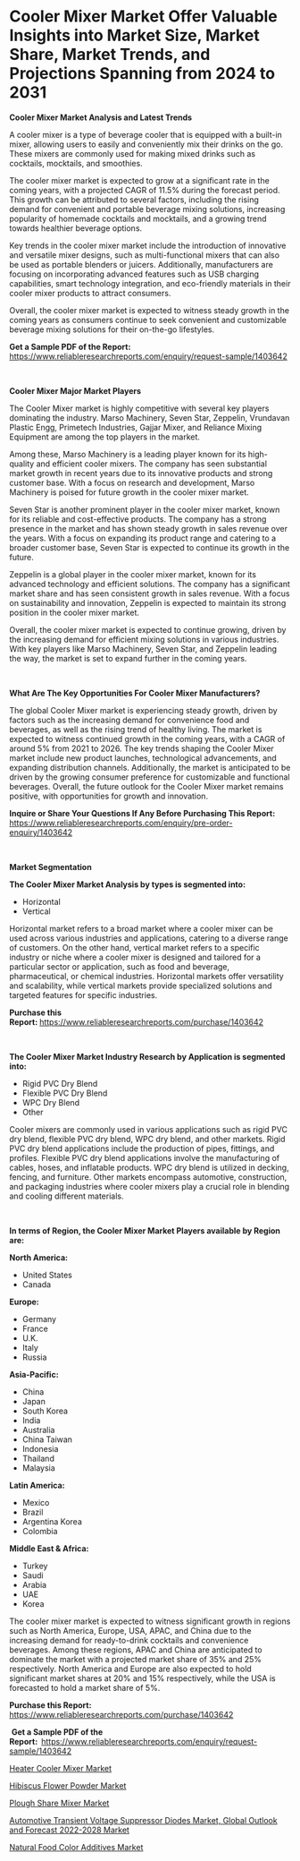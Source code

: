 <p><h1>Cooler Mixer Market Offer Valuable Insights into Market Size, Market Share, Market Trends, and Projections Spanning from 2024 to 2031</h1></p><p><strong>Cooler Mixer Market Analysis and Latest Trends</strong></p>
<p><p>A cooler mixer is a type of beverage cooler that is equipped with a built-in mixer, allowing users to easily and conveniently mix their drinks on the go. These mixers are commonly used for making mixed drinks such as cocktails, mocktails, and smoothies.</p><p>The cooler mixer market is expected to grow at a significant rate in the coming years, with a projected CAGR of 11.5% during the forecast period. This growth can be attributed to several factors, including the rising demand for convenient and portable beverage mixing solutions, increasing popularity of homemade cocktails and mocktails, and a growing trend towards healthier beverage options.</p><p>Key trends in the cooler mixer market include the introduction of innovative and versatile mixer designs, such as multi-functional mixers that can also be used as portable blenders or juicers. Additionally, manufacturers are focusing on incorporating advanced features such as USB charging capabilities, smart technology integration, and eco-friendly materials in their cooler mixer products to attract consumers.</p><p>Overall, the cooler mixer market is expected to witness steady growth in the coming years as consumers continue to seek convenient and customizable beverage mixing solutions for their on-the-go lifestyles.</p></p>
<p><strong>Get a Sample PDF of the Report:&nbsp;</strong> <a href="https://www.reliableresearchreports.com/enquiry/request-sample/1403642">https://www.reliableresearchreports.com/enquiry/request-sample/1403642</a></p>
<p>&nbsp;</p>
<p><strong>Cooler Mixer Major Market Players</strong></p>
<p><p>The Cooler Mixer market is highly competitive with several key players dominating the industry. Marso Machinery, Seven Star, Zeppelin, Vrundavan Plastic Engg, Primetech Industries, Gajjar Mixer, and Reliance Mixing Equipment are among the top players in the market. </p><p>Among these, Marso Machinery is a leading player known for its high-quality and efficient cooler mixers. The company has seen substantial market growth in recent years due to its innovative products and strong customer base. With a focus on research and development, Marso Machinery is poised for future growth in the cooler mixer market.</p><p>Seven Star is another prominent player in the cooler mixer market, known for its reliable and cost-effective products. The company has a strong presence in the market and has shown steady growth in sales revenue over the years. With a focus on expanding its product range and catering to a broader customer base, Seven Star is expected to continue its growth in the future.</p><p>Zeppelin is a global player in the cooler mixer market, known for its advanced technology and efficient solutions. The company has a significant market share and has seen consistent growth in sales revenue. With a focus on sustainability and innovation, Zeppelin is expected to maintain its strong position in the cooler mixer market.</p><p>Overall, the cooler mixer market is expected to continue growing, driven by the increasing demand for efficient mixing solutions in various industries. With key players like Marso Machinery, Seven Star, and Zeppelin leading the way, the market is set to expand further in the coming years.</p></p>
<p>&nbsp;</p>
<p><strong>What Are The Key Opportunities For Cooler Mixer Manufacturers?</strong></p>
<p><p>The global Cooler Mixer market is experiencing steady growth, driven by factors such as the increasing demand for convenience food and beverages, as well as the rising trend of healthy living. The market is expected to witness continued growth in the coming years, with a CAGR of around 5% from 2021 to 2026. The key trends shaping the Cooler Mixer market include new product launches, technological advancements, and expanding distribution channels. Additionally, the market is anticipated to be driven by the growing consumer preference for customizable and functional beverages. Overall, the future outlook for the Cooler Mixer market remains positive, with opportunities for growth and innovation.</p></p>
<p><strong>Inquire or Share Your Questions If Any Before Purchasing This Report:</strong> <a href="https://www.reliableresearchreports.com/enquiry/pre-order-enquiry/1403642">https://www.reliableresearchreports.com/enquiry/pre-order-enquiry/1403642</a></p>
<p>&nbsp;</p>
<p><strong>Market Segmentation</strong></p>
<p><strong>The Cooler Mixer Market Analysis by types is segmented into:</strong></p>
<p><ul><li>Horizontal</li><li>Vertical</li></ul></p>
<p><p>Horizontal market refers to a broad market where a cooler mixer can be used across various industries and applications, catering to a diverse range of customers. On the other hand, vertical market refers to a specific industry or niche where a cooler mixer is designed and tailored for a particular sector or application, such as food and beverage, pharmaceutical, or chemical industries. Horizontal markets offer versatility and scalability, while vertical markets provide specialized solutions and targeted features for specific industries.</p></p>
<p><strong>Purchase this Report:&nbsp;</strong><a href="https://www.reliableresearchreports.com/purchase/1403642">https://www.reliableresearchreports.com/purchase/1403642</a></p>
<p>&nbsp;</p>
<p><strong>The Cooler Mixer Market Industry Research by Application is segmented into:</strong></p>
<p><ul><li>Rigid PVC Dry Blend</li><li>Flexible PVC Dry Blend</li><li>WPC Dry Blend</li><li>Other</li></ul></p>
<p><p>Cooler mixers are commonly used in various applications such as rigid PVC dry blend, flexible PVC dry blend, WPC dry blend, and other markets. Rigid PVC dry blend applications include the production of pipes, fittings, and profiles. Flexible PVC dry blend applications involve the manufacturing of cables, hoses, and inflatable products. WPC dry blend is utilized in decking, fencing, and furniture. Other markets encompass automotive, construction, and packaging industries where cooler mixers play a crucial role in blending and cooling different materials.</p></p>
<p>&nbsp;</p>
<p><strong>In terms of Region, the Cooler Mixer Market Players available by Region are:</strong></p>
<p>
    <p> <strong> North America: </strong>
        <ul>
            <li>United States</li>
            <li>Canada</li>
        </ul>
        </p> 
    <p> <strong> Europe: </strong>
        <ul>
            <li>Germany</li>
            <li>France</li>
            <li>U.K.</li>
            <li>Italy</li>
            <li>Russia</li>
        </ul>
        </p> 
    <p> <strong> Asia-Pacific: </strong>
        <ul>
            <li>China</li>
            <li>Japan</li>
            <li>South Korea</li>
            <li>India</li>
            <li>Australia</li>
            <li>China Taiwan</li>
            <li>Indonesia</li>
            <li>Thailand</li>
            <li>Malaysia</li>
        </ul>
        </p> 
    <p> <strong> Latin America: </strong>
        <ul>
            <li>Mexico</li>
            <li>Brazil</li>
            <li>Argentina Korea</li>
            <li>Colombia</li>
        </ul>
        </p> 
    <p> <strong> Middle East & Africa: </strong>
        <ul>
            <li>Turkey</li>
            <li>Saudi</li>
            <li>Arabia</li>
            <li>UAE</li>
            <li>Korea</li>
        </ul>
    </p>
    </p>
<p><p>The cooler mixer market is expected to witness significant growth in regions such as North America, Europe, USA, APAC, and China due to the increasing demand for ready-to-drink cocktails and convenience beverages. Among these regions, APAC and China are anticipated to dominate the market with a projected market share of 35% and 25% respectively. North America and Europe are also expected to hold significant market shares at 20% and 15% respectively, while the USA is forecasted to hold a market share of 5%.</p></p>
<p><strong>Purchase this Report: </strong><a href="https://www.reliableresearchreports.com/purchase/1403642">https://www.reliableresearchreports.com/purchase/1403642</a></p>
<p>&nbsp;<strong>Get a Sample PDF of the Report:&nbsp;&nbsp;</strong><a href="https://www.reliableresearchreports.com/enquiry/request-sample/1403642">https://www.reliableresearchreports.com/enquiry/request-sample/1403642</a></p>
<p><strong></strong></p>
<p><p><a href="https://github.com/mancsybtousav/Market-Research-Report-List-1/blob/main/heater-cooler-mixer-market.md">Heater Cooler Mixer Market</a></p><p><a href="https://view.publitas.com/reportprime-1/hibiscus-flower-powder-market-research-report-the-key-to-successful-business-strategy-forecasted-for-period-from-2024-2031/">Hibiscus Flower Powder Market</a></p><p><a href="https://github.com/josesg55/Market-Research-Report-List-1/blob/main/plough-share-mixer-market.md">Plough Share Mixer Market</a></p><p><a href="https://bubble-tree-ea4.notion.site/Automotive-Transient-Voltage-Suppressor-Diodes-Market-Global-Outlook-and-Forecast-2022-2028-Market--61715ca74b88445894730aca946e9e61">Automotive Transient Voltage Suppressor Diodes Market, Global Outlook and Forecast 2022-2028 Market</a></p><p><a href="https://view.publitas.com/reportprime-1/natural-food-color-additives-market-a-comprehensive-report-of-its-market-share-growth-trends-2024-2031/">Natural Food Color Additives Market</a></p></p>